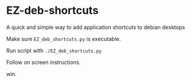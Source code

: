 # EZ-deb-shortcuts

A quick and simple way to add application shortcuts to debian desktops

Make sure `EZ_deb_shortcuts.py` is executable.

Run script with `./EZ_deb_shortcuts.py`

Follow on screen instructions.

win.
